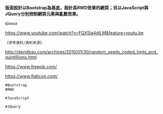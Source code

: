 **版面設計以Bootstrap為基底，設計具RWD效果的網頁；另以JavaScript與JQuery分別控制網頁元素與亂數效果。**

`《Demo》` 

https://www.youtube.com/watch?v=FQX5la4diLM&feature=youtu.be

`《參考資料/資料來源》`

http://davidbau.com/archives/2010/01/30/random_seeds_coded_hints_and_quintillions.html

https://www.freepik.com/

https://www.flaticon.com/

`#Bootstrap`<br>`#RWD`

`#JavaScript`

`#JQuery`
